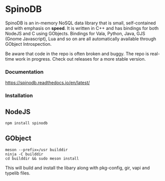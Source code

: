 # SpinoDB

SpinoDB is an in-memory NoSQL data library that is small, self-contained and with emphasis on **speed**. It is written in C++ and has bindings for both NodeJS and C using GObjects. Bindings for Vala, Python, Java, GJS (Gnome Javascript), Lua and so on are all automatically available through GObject Introspection. 

Be aware that code in the repo is often broken and buggy. The repo is real-time work in progress. Check out releases for a more stable version.

### Documentation

https://spinodb.readthedocs.io/en/latest/


### Installation

## NodeJS 

    npm install spinodb

## GObject

    meson --prefix=/usr builddir
    ninja -C builddir
    cd builddir && sudo meson install

This will build and install the libary along with pkg-config, gir, vapi and typelib files.
